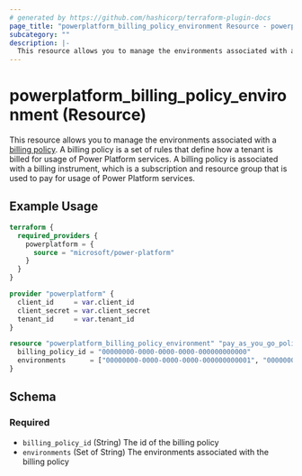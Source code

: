 ```yaml
---
# generated by https://github.com/hashicorp/terraform-plugin-docs
page_title: "powerplatform_billing_policy_environment Resource - powerplatform"
subcategory: ""
description: |-
  This resource allows you to manage the environments associated with a billing policy https://learn.microsoft.com/en-us/power-platform/admin/pay-as-you-go-overview#what-is-a-billing-policy. A billing policy is a set of rules that define how a tenant is billed for usage of Power Platform services. A billing policy is associated with a billing instrument, which is a subscription and resource group that is used to pay for usage of Power Platform services.
---
```


# powerplatform_billing_policy_environment (Resource)

This resource allows you to manage the environments associated with a [billing policy](https://learn.microsoft.com/en-us/power-platform/admin/pay-as-you-go-overview#what-is-a-billing-policy). A billing policy is a set of rules that define how a tenant is billed for usage of Power Platform services. A billing policy is associated with a billing instrument, which is a subscription and resource group that is used to pay for usage of Power Platform services.

## Example Usage

```terraform
terraform {
  required_providers {
    powerplatform = {
      source = "microsoft/power-platform"
    }
  }
}

provider "powerplatform" {
  client_id     = var.client_id
  client_secret = var.client_secret
  tenant_id     = var.tenant_id
}

resource "powerplatform_billing_policy_environment" "pay_as_you_go_policy_envs" {
  billing_policy_id = "00000000-0000-0000-0000-000000000000"
  environments      = ["00000000-0000-0000-0000-000000000001", "00000000-0000-0000-0000-000000000002"]
}
```

<!-- schema generated by tfplugindocs -->
## Schema

### Required

- `billing_policy_id` (String) The id of the billing policy
- `environments` (Set of String) The environments associated with the billing policy

